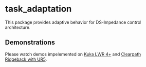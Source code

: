 # task_adaptation

This package provides adaptive behavior for DS-Impedance control architecture.



## Demonstrations
Please watch demos impelemented on [Kuka LWR 4+](https://youtu.be/oqHJ8crB5KY) and [Clearpath Ridgeback with UR5](https://youtu.be/7BjHhV-BkwE).
